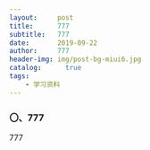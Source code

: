 ```yaml
---
layout:     post
title:      777
subtitle:   777
date:       2019-09-22
author:     777
header-img: img/post-bg-miui6.jpg
catalog: 	  true
tags:
    - 学习资料
---
```


### 〇、777
777